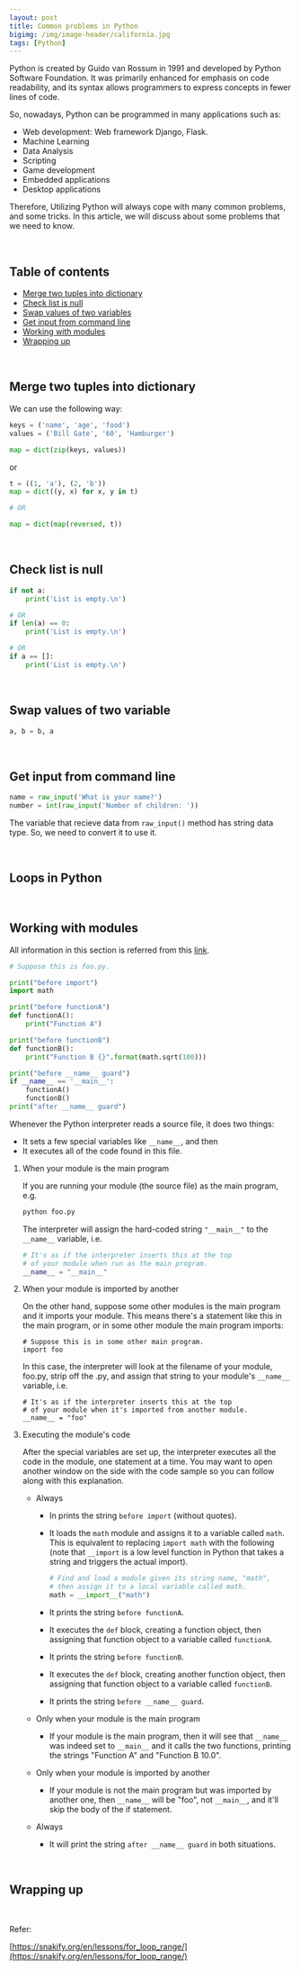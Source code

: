 ```yaml
---
layout: post
title: Common problems in Python
bigimg: /img/image-header/california.jpg
tags: [Python]
---
```


Python is created by Guido van Rossum in 1991 and developed by Python Software Foundation. It was primarily enhanced for emphasis on code readability, and its syntax allows programmers to express concepts in fewer lines of code.

So, nowadays, Python can be programmed in many applications such as:
- Web development: Web framework Django, Flask.
- Machine Learning
- Data Analysis
- Scripting
- Game development
- Embedded applications
- Desktop applications

Therefore, Utilizing Python will always cope with many common problems, and some tricks. In this article, we will discuss about some problems that we need to know.

<br>

## Table of contents
- [Merge two tuples into dictionary](#merge-two-tuples-into-dictionary)
- [Check list is null](#check-list-is-null)
- [Swap values of two variables](#swap-values-of-two-variables)
- [Get input from command line](#get-input-from-command-line)
- [Working with modules](#working-with-modules)
- [Wrapping up](#wrapping-up)

<br>

## Merge two tuples into dictionary
We can use the following way:

```python
keys = ('name', 'age', 'food')
values = ('Bill Gate', '60', 'Hamburger')

map = dict(zip(keys, values))
```

or 

```python
t = ((1, 'a'), (2, 'b'))
map = dict((y, x) for x, y in t)

# OR

map = dict(map(reversed, t))

```

<br>

## Check list is null

```python
if not a:
    print('List is empty.\n')

# OR
if len(a) == 0:
    print('List is empty.\n')

# OR
if a == []:
    print('List is empty.\n')
```

<br>

## Swap values of two variable

```python
a, b = b, a
```

<br>

## Get input from command line

```python
name = raw_input('What is your name?')
number = int(raw_input('Number of children: '))
```

The variable that recieve data from ```raw_input()``` method has string data type. So, we need to convert it to use it.

<br>

## Loops in Python




<br>

## Working with modules
All information in this section is referred from this [link](https://stackoverflow.com/questions/419163/what-does-if-name-main-do).

```python
# Suppose this is foo.py.

print("before import")
import math

print("before functionA")
def functionA():
    print("Function A")

print("before functionB")
def functionB():
    print("Function B {}".format(math.sqrt(100)))

print("before __name__ guard")
if __name__ == '__main__':
    functionA()
    functionB()
print("after __name__ guard")
```

Whenever the Python interpreter reads a source file, it does two things:
- It sets a few special variables like ```__name__```, and then
- It executes all of the code found in this file.

1. When your module is the main program

    If you are running your module (the source file) as the main program, e.g.

    ```python
    python foo.py
    ```

    The interpreter will assign the hard-coded string ```"__main__"``` to the ```__name__``` variable, i.e.

    ```python
    # It's as if the interpreter inserts this at the top
    # of your module when run as the main program.
    __name__ = "__main__" 
    ```

2. When your module is imported by another

    On the other hand, suppose some other modules is the main program and it imports your module. This means there's a statement like this in the main program, or in some other module the main program imports:

    ```
    # Suppose this is in some other main program.
    import foo
    ```

    In this case, the interpreter will look at the filename of your module, foo.py, strip off the .py, and assign that string to your module's ```__name__``` variable, i.e.

    ```
    # It's as if the interpreter inserts this at the top
    # of your module when it's imported from another module.
    __name__ = "foo"
    ```

3. Executing the module's code

    After the special variables are set up, the interpreter executes all the code in the module, one statement at a time. You may want to open another window on the side with the code sample so you can follow along with this explanation.

    - Always

        - In prints the string ```before import``` (without quotes).
        - It loads the ```math``` module and assigns it to a variable called ```math```. This is equivalent to replacing ```import math``` with the following (note that ```__import``` is a low level function in Python that takes a string and triggers the actual import).

            ```python
            # Find and load a module given its string name, "math",
            # then assign it to a local variable called math.
            math = __import__("math")
            ```
        - It prints the string ```before functionA```.
        - It executes the ```def``` block, creating a function object, then assigning that function object to a variable called ```functionA```.
        - It prints the string ```before functionB```.
        - It executes the ```def``` block, creating another function object, then assigning that function object to a variable called ```functionB```.
        - It prints the string ```before __name__ guard```.

    - Only when your module is the main program

        - If your module is the main program, then it will see that ```__name__``` was indeed set to ```__main__``` and it calls the two functions, printing the strings "Function A" and "Function B 10.0".

    - Only when your module is imported by another

        - If your module is not the main program but was imported by another one, then ```__name__``` will be "foo", not ```__main__```, and it'll skip the body of the if statement.

    - Always

        - It will print the string ```after __name__ guard``` in both situations.

<br>

## Wrapping up




<br>

Refer:

[https://snakify.org/en/lessons/for_loop_range/](https://snakify.org/en/lessons/for_loop_range/)
